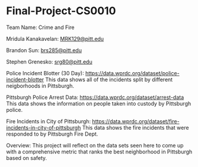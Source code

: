 # Final-Project-CS0010

Team Name: Crime and Fire

Mridula Kanakavelan: MRK129@pitt.edu

Brandon Sun: brs285@pitt.edu

Stephen Grenesko: srg80@pitt.edu


Police Incident Blotter (30 Day): https://data.wprdc.org/dataset/police-incident-blotter
This data shows all of the incidents split by different neigborhoods in Pittsburgh. 

Pittsburgh Police Arrest Data: https://data.wprdc.org/dataset/arrest-data
This data shows the information on people taken into custody by Pittsburgh police. 

Fire Incidents in City of Pittsburgh: https://data.wprdc.org/dataset/fire-incidents-in-city-of-pittsburgh
This data shows the fire incidents that were responded to by Pittsburgh Fire Dept. 

Overview: This project will reflect on the data sets seen here to come up with a comprehensive metric that ranks the best neighborhood in Pittsburgh based on safety. 